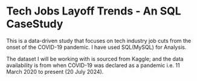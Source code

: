 # Tech Jobs Layoff Trends - An SQL CaseStudy
This is a data-driven study that focuses on tech industry job cuts from the onset of the COVID-19 pandemic. I have used SQL(MySQL) for Analysis.

The dataset I will be working with is sourced from Kaggle; and the data availability is from when COVID-19 was declared as a pandemic i.e. 11 March 2020 to present (20 July 2024).
